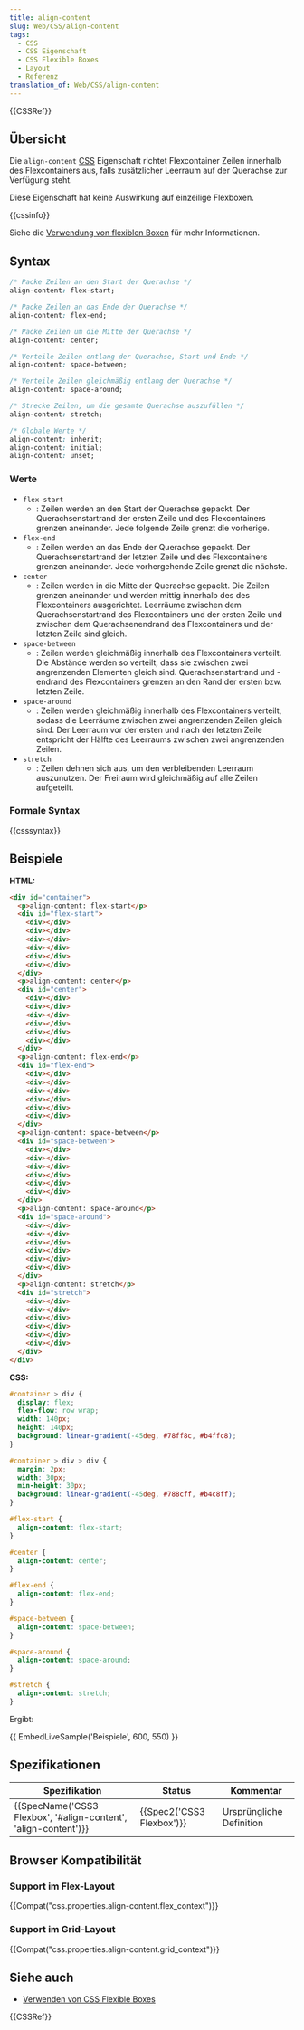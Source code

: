 ```yaml
---
title: align-content
slug: Web/CSS/align-content
tags:
  - CSS
  - CSS Eigenschaft
  - CSS Flexible Boxes
  - Layout
  - Referenz
translation_of: Web/CSS/align-content
---
```

{{CSSRef}}

## Übersicht

Die `align-content` [CSS](/de/docs/Web/CSS) Eigenschaft richtet Flexcontainer Zeilen innerhalb des Flexcontainers aus, falls zusätzlicher Leerraum auf der Querachse zur Verfügung steht.

Diese Eigenschaft hat keine Auswirkung auf einzeilige Flexboxen.

{{cssinfo}}

Siehe die [Verwendung von flexiblen Boxen](/de/docs/Web/Guide/CSS/Flexible_boxes "/en/CSS/Using_CSS_flexible_boxes") für mehr Informationen.

## Syntax

```css
/* Packe Zeilen an den Start der Querachse */
align-content: flex-start;

/* Packe Zeilen an das Ende der Querachse */
align-content: flex-end;

/* Packe Zeilen um die Mitte der Querachse */
align-content: center;

/* Verteile Zeilen entlang der Querachse, Start und Ende */
align-content: space-between;

/* Verteile Zeilen gleichmäßig entlang der Querachse */
align-content: space-around;

/* Strecke Zeilen, um die gesamte Querachse auszufüllen */
align-content: stretch;

/* Globale Werte */
align-content: inherit;
align-content: initial;
align-content: unset;
```

### Werte

- `flex-start`
  - : Zeilen werden an den Start der Querachse gepackt. Der Querachsenstartrand der ersten Zeile und des Flexcontainers grenzen aneinander. Jede folgende Zeile grenzt die vorherige.
- `flex-end`
  - : Zeilen werden an das Ende der Querachse gepackt. Der Querachsenstartrand der letzten Zeile und des Flexcontainers grenzen aneinander. Jede vorhergehende Zeile grenzt die nächste.
- `center`
  - : Zeilen werden in die Mitte der Querachse gepackt. Die Zeilen grenzen aneinander und werden mittig innerhalb des des Flexcontainers ausgerichtet. Leerräume zwischen dem Querachsenstartrand des Flexcontainers und der ersten Zeile und zwischen dem Querachsenendrand des Flexcontainers und der letzten Zeile sind gleich.
- `space-between`
  - : Zeilen werden gleichmäßig innerhalb des Flexcontainers verteilt. Die Abstände werden so verteilt, dass sie zwischen zwei angrenzenden Elementen gleich sind. Querachsenstartrand und -endrand des Flexcontainers grenzen an den Rand der ersten bzw. letzten Zeile.
- `space-around`
  - : Zeilen werden gleichmäßig innerhalb des Flexcontainers verteilt, sodass die Leerräume zwischen zwei angrenzenden Zeilen gleich sind. Der Leerraum vor der ersten und nach der letzten Zeile entspricht der Hälfte des Leerraums zwischen zwei angrenzenden Zeilen.
- `stretch`
  - : Zeilen dehnen sich aus, um den verbleibenden Leerraum auszunutzen. Der Freiraum wird gleichmäßig auf alle Zeilen aufgeteilt.

### Formale Syntax

{{csssyntax}}

## Beispiele

**HTML:**

```html
<div id="container">
  <p>align-content: flex-start</p>
  <div id="flex-start">
    <div></div>
    <div></div>
    <div></div>
    <div></div>
    <div></div>
    <div></div>
  </div>
  <p>align-content: center</p>
  <div id="center">
    <div></div>
    <div></div>
    <div></div>
    <div></div>
    <div></div>
    <div></div>
  </div>
  <p>align-content: flex-end</p>
  <div id="flex-end">
    <div></div>
    <div></div>
    <div></div>
    <div></div>
    <div></div>
    <div></div>
  </div>
  <p>align-content: space-between</p>
  <div id="space-between">
    <div></div>
    <div></div>
    <div></div>
    <div></div>
    <div></div>
    <div></div>
  </div>
  <p>align-content: space-around</p>
  <div id="space-around">
    <div></div>
    <div></div>
    <div></div>
    <div></div>
    <div></div>
    <div></div>
  </div>
  <p>align-content: stretch</p>
  <div id="stretch">
    <div></div>
    <div></div>
    <div></div>
    <div></div>
    <div></div>
    <div></div>
  </div>
</div>
```

**CSS:**

```css
#container > div {
  display: flex;
  flex-flow: row wrap;
  width: 140px;
  height: 140px;
  background: linear-gradient(-45deg, #78ff8c, #b4ffc8);
}

#container > div > div {
  margin: 2px;
  width: 30px;
  min-height: 30px;
  background: linear-gradient(-45deg, #788cff, #b4c8ff);
}

#flex-start {
  align-content: flex-start;
}

#center {
  align-content: center;
}

#flex-end {
  align-content: flex-end;
}

#space-between {
  align-content: space-between;
}

#space-around {
  align-content: space-around;
}

#stretch {
  align-content: stretch;
}
```

Ergibt:

{{ EmbedLiveSample('Beispiele', 600, 550) }}

## Spezifikationen

| Spezifikation                                                                        | Status                           | Kommentar                |
| ------------------------------------------------------------------------------------ | -------------------------------- | ------------------------ |
| {{SpecName('CSS3 Flexbox', '#align-content', 'align-content')}} | {{Spec2('CSS3 Flexbox')}} | Ursprüngliche Definition |

## Browser Kompatibilität

### Support im Flex-Layout

{{Compat("css.properties.align-content.flex_context")}}

### Support im Grid-Layout

{{Compat("css.properties.align-content.grid_context")}}

## Siehe auch

- [Verwenden von CSS Flexible Boxes](/de/docs/Web/Guide/CSS/Flexible_boxes "CSS/Using_CSS_flexible_boxes")

{{CSSRef}}
